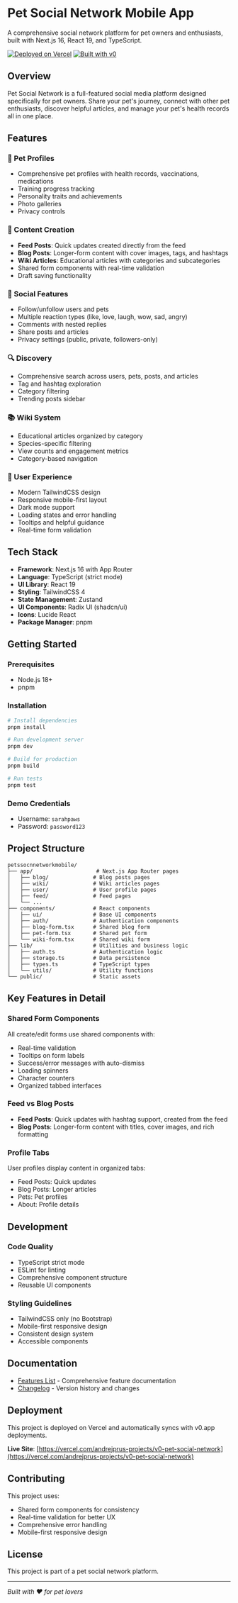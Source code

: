 # Pet Social Network Mobile App

A comprehensive social network platform for pet owners and enthusiasts, built with Next.js 16, React 19, and TypeScript.

[![Deployed on Vercel](https://img.shields.io/badge/Deployed%20on-Vercel-black?style=for-the-badge&logo=vercel)](https://vercel.com/andrejprus-projects/v0-pet-social-network)
[![Built with v0](https://img.shields.io/badge/Built%20with-v0.app-black?style=for-the-badge)](https://v0.app/chat/rpzv0eK6R0X)

## Overview

Pet Social Network is a full-featured social media platform designed specifically for pet owners. Share your pet's journey, connect with other pet enthusiasts, discover helpful articles, and manage your pet's health records all in one place.

## Features

### 🐾 Pet Profiles
- Comprehensive pet profiles with health records, vaccinations, medications
- Training progress tracking
- Personality traits and achievements
- Photo galleries
- Privacy controls

### 📝 Content Creation
- **Feed Posts**: Quick updates created directly from the feed
- **Blog Posts**: Longer-form content with cover images, tags, and hashtags
- **Wiki Articles**: Educational articles with categories and subcategories
- Shared form components with real-time validation
- Draft saving functionality

### 👥 Social Features
- Follow/unfollow users and pets
- Multiple reaction types (like, love, laugh, wow, sad, angry)
- Comments with nested replies
- Share posts and articles
- Privacy settings (public, private, followers-only)

### 🔍 Discovery
- Comprehensive search across users, pets, posts, and articles
- Tag and hashtag exploration
- Category filtering
- Trending posts sidebar

### 📚 Wiki System
- Educational articles organized by category
- Species-specific filtering
- View counts and engagement metrics
- Category-based navigation

### 🎨 User Experience
- Modern TailwindCSS design
- Responsive mobile-first layout
- Dark mode support
- Loading states and error handling
- Tooltips and helpful guidance
- Real-time form validation

## Tech Stack

- **Framework**: Next.js 16 with App Router
- **Language**: TypeScript (strict mode)
- **UI Library**: React 19
- **Styling**: TailwindCSS 4
- **State Management**: Zustand
- **UI Components**: Radix UI (shadcn/ui)
- **Icons**: Lucide React
- **Package Manager**: pnpm

## Getting Started

### Prerequisites
- Node.js 18+ 
- pnpm

### Installation

```bash
# Install dependencies
pnpm install

# Run development server
pnpm dev

# Build for production
pnpm build

# Run tests
pnpm test
```

### Demo Credentials
- Username: `sarahpaws`
- Password: `password123`

## Project Structure

```
petssocnnetworkmobile/
├── app/                    # Next.js App Router pages
│   ├── blog/              # Blog posts pages
│   ├── wiki/              # Wiki articles pages
│   ├── user/              # User profile pages
│   ├── feed/              # Feed pages
│   └── ...
├── components/            # React components
│   ├── ui/                # Base UI components
│   ├── auth/              # Authentication components
│   ├── blog-form.tsx      # Shared blog form
│   ├── pet-form.tsx       # Shared pet form
│   └── wiki-form.tsx      # Shared wiki form
├── lib/                   # Utilities and business logic
│   ├── auth.ts            # Authentication logic
│   ├── storage.ts         # Data persistence
│   ├── types.ts           # TypeScript types
│   └── utils/             # Utility functions
└── public/                # Static assets
```

## Key Features in Detail

### Shared Form Components
All create/edit forms use shared components with:
- Real-time validation
- Tooltips on form labels
- Success/error messages with auto-dismiss
- Loading spinners
- Character counters
- Organized tabbed interfaces

### Feed vs Blog Posts
- **Feed Posts**: Quick updates with hashtag support, created from the feed
- **Blog Posts**: Longer-form content with titles, cover images, and rich formatting

### Profile Tabs
User profiles display content in organized tabs:
- Feed Posts: Quick updates
- Blog Posts: Longer articles
- Pets: Pet profiles
- About: Profile details

## Development

### Code Quality
- TypeScript strict mode
- ESLint for linting
- Comprehensive component structure
- Reusable UI components

### Styling Guidelines
- TailwindCSS only (no Bootstrap)
- Mobile-first responsive design
- Consistent design system
- Accessible components

## Documentation

- [Features List](./FEATURES.md) - Comprehensive feature documentation
- [Changelog](./CHANGELOG.md) - Version history and changes

## Deployment

This project is deployed on Vercel and automatically syncs with v0.app deployments.

**Live Site**: [https://vercel.com/andrejprus-projects/v0-pet-social-network](https://vercel.com/andrejprus-projects/v0-pet-social-network)

## Contributing

This project uses:
- Shared form components for consistency
- Real-time validation for better UX
- Comprehensive error handling
- Mobile-first responsive design

## License

This project is part of a pet social network platform.

---

*Built with ❤️ for pet lovers*

